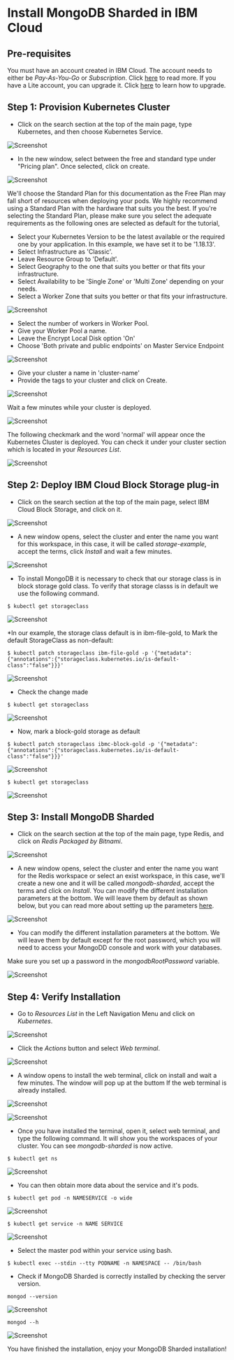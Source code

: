 # Install MongoDB Sharded in IBM Cloud

## Pre-requisites

You must have an account created in IBM Cloud. The account needs to either be *Pay-As-You-Go* or *Subscription*. Click [here](https://cloud.ibm.com/docs/account?topic=account-accounts "here") to read more.
If you have a Lite account, you can upgrade it. Click [here](https://cloud.ibm.com/docs/account?topic=account-account-getting-started#account-gs-upgrade "here") to learn how to upgrade.

## Step 1: Provision Kubernetes Cluster

* Click on the search section at the top of the main page, type Kubernetes, and then choose Kubernetes Service.

![Screenshot](Kubernetes1.PNG)

* In the new window, select between the free and standard type under "Pricing plan". Once selected, click on create.

![Screenshot](KubernetesPaid1.PNG)

We'll choose the Standard Plan for this documentation as the Free Plan may fall short of resources when deploying your pods. We highly recommend using a Standard Plan with the hardware that suits you the best. If you're selecting the Standard Plan, please make sure you select the adequate requirements as the following ones are selected as default for the tutorial,

* Select your Kubernetes Version to be the latest available or the required one by your application. In this example, we have set it to be '1.18.13'.
* Select Infrastructure as 'Classic'.
* Leave Resource Group to 'Default'.
* Select Geography to the one that suits you better or that fits your infrastructure.
* Select Availability to be 'Single Zone' or 'Multi Zone' depending on your needs.
* Select a Worker Zone that suits you better or that fits your infrastructure.

![Screenshot](KubernetesPaid2.PNG)

* Select the number of workers in Worker Pool.
* Give your Worker Pool a name.
* Leave the Encrypt Local Disk option 'On'
* Choose 'Both private and public endpoints' on Master Service Endpoint

![Screenshot](KubernetesPaid4.PNG)

* Give your cluster a name in 'cluster-name'
* Provide the tags to your cluster and click on Create.

![Screenshot](KubernetesPaid5.PNG)

Wait a few minutes while your cluster is deployed.

![Screenshot](KubernetesPaid3.PNG)

The following checkmark and the word 'normal' will appear once the Kubernetes Cluster is deployed. You can check it under your cluster section which is located in your *Resources List*.

![Screenshot](KubernetesPaid6.PNG)


## Step 2:  Deploy IBM Cloud Block Storage plug-in

* Click on the search section at the top of the main page, select IBM Cloud Block Storage, and click on it.

![Screenshot](StoragePaid1.PNG)

* A new window opens, select the cluster and enter the name you want for this workspace, in this case, it will be called _storage-example_, accept the terms, click *Install* and wait a few minutes.

![Screenshot](StoragePaid2.PNG)

* To install MongoDB it is necessary to check that our storage class is in block storage gold class. To verify that storage classs is in default we use the following command. 

`$ kubectl get storageclass`

![Screenshot](teststorage1.PNG)

*In our example, the storage class default is in ibm-file-gold, to Mark the default StorageClass as non-default:

`$ kubectl patch storageclass ibm-file-gold -p '{"metadata": {"annotations":{"storageclass.kubernetes.io/is-default-class":"false"}}}'`

![Screenshot](teststorage2.PNG)

* Check the change made 

`$ kubectl get storageclass`

![Screenshot](teststorage3.PNG)

* Now, mark a block-gold storage as default

`$ kubectl patch storageclass ibmc-block-gold -p '{"metadata": {"annotations":{"storageclass.kubernetes.io/is-default-class":"false"}}}'`

![Screenshot](teststorage4.PNG)

`$ kubectl get storageclass`

![Screenshot](teststorage5.PNG)


## Step 3: Install MongoDB Sharded

* Click on the search section at the top of the main page, type Redis, and click on _Redis Packaged by Bitnami_.

![Screenshot](mongo1.PNG)

* A new window opens, select the cluster and enter the name you want for the Redis workspace or select an exist workspace, in this case, we'll create a new one and it will be called _mongodb-sharded_, accept the terms and click on *Install*. You can modify the different installation parameters at the bottom. We will leave them by default as shown below, but you can read more about setting up the parameters [here](https://cloud.ibm.com/catalog/content/mongodb-sharded-Qml0bmFtaS1tb25nb2RiLXNoYXJkZWQ=-global#about "here").

![Screenshot](mongo2.PNG)

* You can modify the different installation parameters at the bottom. We will leave them by default except for the root password, which you will need to access your MongoDD console and work with your databases.

Make sure you set up a password in the _mongodbRootPassword_ variable. 

![Screenshot](mongo3.PNG)

## Step 4: Verify Installation

* Go to *Resources List* in the Left Navigation Menu and click on *Kubernetes*.

![Screenshot](test1.png)

* Click the *Actions* button and select *Web terminal*.

![Screenshot](test2.PNG)

* A window opens to install the web terminal, click on install and wait a few minutes. The window will pop up at the buttom If the web terminal is already installed.

![Screenshot](test3.PNG)

![Screenshot](test7.PNG)

* Once you have installed the terminal, open it, select web terminal, and type the following command. It will show you the workspaces of your cluster. You can see *mongodb-sharded* is now active.

`$ kubectl get ns`

![Screenshot](testmongo1.PNG)

* You can then obtain more data about the service and it's pods.

`$ kubectl get pod -n NAMESERVICE -o wide`

![Screenshot](testmongo2.PNG)

`$ kubectl get service -n NAME SERVICE`

![Screenshot](testmongo3.PNG)

* Select the master pod within your service using bash.

`$ kubectl exec --stdin --tty PODNAME -n NAMESPACE -- /bin/bash`

* Check if MongoDB Sharded is correctly installed by checking the server version.

` mongod --version `

![Screenshot](testmongo4.PNG)

` mongod --h `

![Screenshot](testmongo5.PNG)

You have finished the installation, enjoy your MongoDB Sharded installation!





